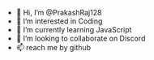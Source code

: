 - 👋 Hi, I’m @PrakashRaj128
- 👀 I’m interested in Coding
- 🌱 I’m currently learning JavaScript
- 💞️ I’m looking to collaborate on Discord
- 📫  reach me by github

<!---
PrakashRaj128/PrakashRaj128 is a ✨ special ✨ repository because its `README.md` (this file) appears on your GitHub profile.
You can click the Preview link to take a look at your changes.
--->
